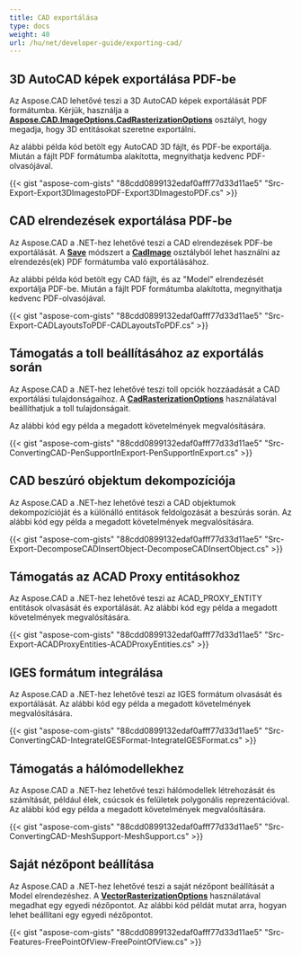 ```yaml
---
title: CAD exportálása
type: docs
weight: 40
url: /hu/net/developer-guide/exporting-cad/
---
```


## **3D AutoCAD képek exportálása PDF-be**

Az Aspose.CAD lehetővé teszi a 3D AutoCAD képek exportálását PDF formátumba. Kérjük, használja a [**Aspose.CAD.ImageOptions.CadRasterizationOptions**](https://reference.aspose.com/cad/net/aspose.cad.imageoptions/cadrasterizationoptions) osztályt, hogy megadja, hogy 3D entitásokat szeretne exportálni.

Az alábbi példa kód betölt egy AutoCAD 3D fájlt, és PDF-be exportálja. Miután a fájlt PDF formátumba alakította, megnyithatja kedvenc PDF-olvasójával.

{{< gist "aspose-com-gists" "88cdd0899132edaf0afff77d33d11ae5" "Src-Export-Export3DImagestoPDF-Export3DImagestoPDF.cs" >}}

## **CAD elrendezések exportálása PDF-be**

Az Aspose.CAD a .NET-hez lehetővé teszi a CAD elrendezések PDF-be exportálását. A [**Save**](https://reference.aspose.com/cad/net/aspose.cad/image/methods/save/index) módszert a [**CadImage**](https://reference.aspose.com/cad/net/aspose.cad.fileformats.cad/cadimage) osztályból lehet használni az elrendezés(ek) PDF formátumba való exportálásához.

Az alábbi példa kód betölt egy CAD fájlt, és az "Model" elrendezését exportálja PDF-be. Miután a fájlt PDF formátumba alakította, megnyithatja kedvenc PDF-olvasójával.

{{< gist "aspose-com-gists" "88cdd0899132edaf0afff77d33d11ae5" "Src-Export-CADLayoutsToPDF-CADLayoutsToPDF.cs" >}}

## **Támogatás a toll beállításához az exportálás során**

Az Aspose.CAD a .NET-hez lehetővé teszi toll opciók hozzáadását a CAD exportálási tulajdonságaihoz. A [**CadRasterizationOptions**](https://reference.aspose.com/cad/net/aspose.cad.imageoptions/cadrasterizationoptions) használatával beállíthatjuk a toll tulajdonságait.

Az alábbi kód egy példa a megadott követelmények megvalósítására.

{{< gist "aspose-com-gists" "88cdd0899132edaf0afff77d33d11ae5" "Src-ConvertingCAD-PenSupportInExport-PenSupportInExport.cs" >}}

## **CAD beszúró objektum dekompozíciója**

Az Aspose.CAD a .NET-hez lehetővé teszi a CAD objektumok dekompozícióját és a különálló entitások feldolgozását a beszúrás során. Az alábbi kód egy példa a megadott követelmények megvalósítására.

{{< gist "aspose-com-gists" "88cdd0899132edaf0afff77d33d11ae5" "Src-Export-DecomposeCADInsertObject-DecomposeCADInsertObject.cs" >}}

## **Támogatás az ACAD Proxy entitásokhoz**

Az Aspose.CAD a .NET-hez lehetővé teszi az ACAD_PROXY_ENTITY entitások olvasását és exportálását. Az alábbi kód egy példa a megadott követelmények megvalósítására.

{{< gist "aspose-com-gists" "88cdd0899132edaf0afff77d33d11ae5" "Src-Export-ACADProxyEntities-ACADProxyEntities.cs" >}}

## **IGES formátum integrálása**

Az Aspose.CAD a .NET-hez lehetővé teszi az IGES formátum olvasását és exportálását. Az alábbi kód egy példa a megadott követelmények megvalósítására.

{{< gist "aspose-com-gists" "88cdd0899132edaf0afff77d33d11ae5" "Src-ConvertingCAD-IntegrateIGESFormat-IntegrateIGESFormat.cs" >}}

## **Támogatás a hálómodellekhez**

Az Aspose.CAD a .NET-hez lehetővé teszi hálómodellek létrehozását és számítását, például élek, csúcsok és felületek polygonális reprezentációval. Az alábbi kód egy példa a megadott követelmények megvalósítására.

{{< gist "aspose-com-gists" "88cdd0899132edaf0afff77d33d11ae5" "Src-ConvertingCAD-MeshSupport-MeshSupport.cs" >}}

## **Saját nézőpont beállítása**

Az Aspose.CAD a .NET-hez lehetővé teszi a saját nézőpont beállítását a Model elrendezéshez. A [**VectorRasterizationOptions**](https://reference.aspose.com/cad/net/aspose.cad.imageoptions/vectorrasterizationoptions) használatával megadhat egy egyedi nézőpontot. Az alábbi kód példát mutat arra, hogyan lehet beállítani egy egyedi nézőpontot.

{{< gist "aspose-com-gists" "88cdd0899132edaf0afff77d33d11ae5" "Src-Features-FreePointOfView-FreePointOfView.cs" >}}
